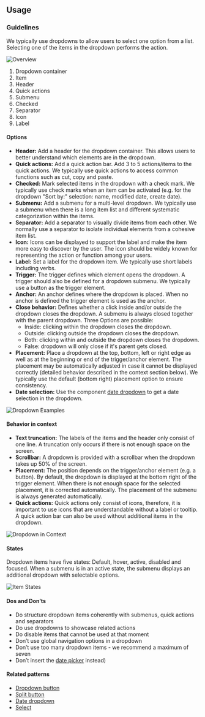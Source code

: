 ## Usage
### Guidelines

We typically use dropdowns to allow users to select one option from a list. Selecting one of the items in the dropdown performs the action. 

![Overview](https://www.figma.com/design/wEptRgAezDU1z80Cn3eZ0o/iX-Pattern-Illustrations?type=design&node-id=2353-2278&mode=design&t=OVHeXvLZYLkP2CzN-4)

1. Dropdown container
2. Item
3. Header
4. Quick actions
5. Submenu
6. Checked
7. Separator
8. Icon
9. Label

#### Options

- **Header:** Add a header for the dropdown container. This allows users to better understand which elements are in the dropdown.
- **Quick actions:** Add a quick action bar. Add 3 to 5 actions/items to the quick actions. We typically use quick actions to access common functions such as cut, copy and paste.
- **Checked:** Mark selected items in the dropdown with a check mark. We typically use check marks when an item can be activated (e.g. for the dropdown "Sort by:" selection: name, modified date, create date).
- **Submenu:** Add a submenu for a multi-level dropdown. We typically use a submenu when there is a long item list and different systematic categorization within the items.
- **Separator:** Add a separator to visually divide items from each other. We normally use a separator to isolate individual elements from a cohesive item list.
- **Icon:** Icons can be displayed to support the label and make the item more easy to discover by the user. The icon should be widely known for representing the action or function among your users.
- **Label:** Set a label for the dropdown item. We typically use short labels including verbs.
- **Trigger:** The trigger defines which element opens the dropdown. A trigger should also be defined for a dropdown submenu. We typically use a button as the trigger element.
- **Anchor:** An anchor defines where the dropdown is placed. When no anchor is defined the trigger element is used as the anchor.
- **Close behavior:** Defines whether a click inside and/or outside the dropdown closes the dropdown. A submenu is always closed together with the parent dropdown. Three Options are possible:
  - Inside: clicking within the dropdown closes the dropdown.
  - Outside: clicking outside the dropdown closes the dropdown.
  - Both: clicking within and outside the dropdown closes the dropdown.
  - False: dropdown will only close if it's parent gets closed.
- **Placement:** Place a dropdown at the top, bottom, left or right edge as well as at the beginning or end of the trigger/anchor element. The placement may be automatically adjusted in case it cannot be displayed correctly (detailed behavior described in the context section below). We typically use the default (bottom right) placement option to ensure consistency.
- **Date selection:** Use the component [date dropdown](../date-dropdown) to get a date selection in the dropdown.

![Dropdown Examples](https://www.figma.com/design/wEptRgAezDU1z80Cn3eZ0o/iX-Pattern-Illustrations?type=design&node-id=2372-2696&mode=design&t=OVHeXvLZYLkP2CzN-4)

#### Behavior in context

- **Text truncation:** The labels of the items and the header only consist of one line. A truncation only occurs if there is not enough space on the screen.
- **Scrollbar:** A dropdown is provided with a scrollbar when the dropdown takes up 50% of the screen.
- **Placement:** The position depends on the trigger/anchor element (e.g. a button). By default, the dropdown is displayed at the bottom right of the trigger element. When there is not enough space for the selected placement, it is corrected automatically. The placement of the submenu is always generated automatically.
- **Quick actions:** Quick actions only consist of icons, therefore, it is important to use icons that are understandable without a label or tooltip. A quick action bar can also be used without additional items in the dropdown.

![Dropdown in Context](https://www.figma.com/design/wEptRgAezDU1z80Cn3eZ0o/iX-Pattern-Illustrations?node-id=2463-3302&t=QaiBJKNOwHMdBuk2-4)

#### States

Dropdown items have five states: Default, hover, active, disabled and focused. When a submenu is in an active state, the submenu displays an additional dropdown with selectable options.

![Item States](https://www.figma.com/design/wEptRgAezDU1z80Cn3eZ0o/iX-Pattern-Illustrations?type=design&node-id=2343-42235&mode=design&t=OVHeXvLZYLkP2CzN-4)

#### Dos and Don’ts

- Do structure dropdown items coherently with submenus, quick actions and separators
- Do use dropdowns to showcase related actions
- Do disable items that cannot be used at that moment
- Don’t use global navigation options in a dropdown
- Don’t use too many dropdown items - we recommend a maximum of seven
- Don’t insert the [date picker](../date-dropdown) instead)

#### Related patterns

- [Dropdown button](../dropdown-button)
- [Split button](../split-button)
- [Date dropdown](../date-dropdown)
- [Select](../select)
